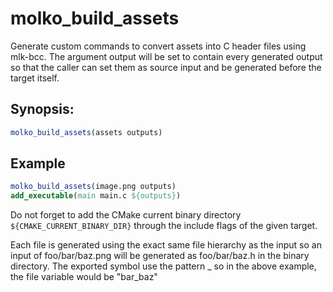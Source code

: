 # molko_build_assets

Generate custom commands to convert assets into C header files using mlk-bcc.
The argument output will be set to contain every generated output so that the
caller can set them as source input and be generated before the target itself.

## Synopsis:

```cmake
molko_build_assets(assets outputs)
```

## Example

```cmake
molko_build_assets(image.png outputs)
add_executable(main main.c ${outputs})
```

Do not forget to add the CMake current binary directory
`${CMAKE_CURRENT_BINARY_DIR}` through the include flags of the given target.

Each file is generated using the exact same file hierarchy as the input so
an input of foo/bar/baz.png will be generated as foo/bar/baz.h in the binary
directory. The exported symbol use the pattern <last-directory>_<basename> so
in the above example, the file variable would be "bar_baz"

